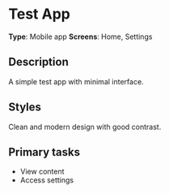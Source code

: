 # Test App

**Type**: Mobile app
**Screens**: Home, Settings

## Description
A simple test app with minimal interface.

## Styles
Clean and modern design with good contrast.

## Primary tasks
- View content
- Access settings